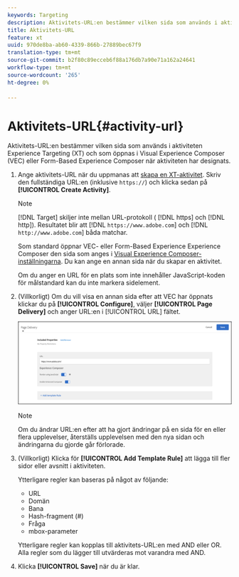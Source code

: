 ```yaml
---
keywords: Targeting
description: Aktivitets-URL:en bestämmer vilken sida som används i aktiviteten Experience Targeting och som öppnas i Adobe Target Visual Experience Composer (VEC) eller Form-Based Experience Composer när aktiviteten har designats.
title: Aktivitets-URL
feature: xt
uuid: 970de8ba-ab60-4339-866b-27889bec67f9
translation-type: tm+mt
source-git-commit: b2f80c89ecceb6f88a176db7a90e71a162a24641
workflow-type: tm+mt
source-wordcount: '265'
ht-degree: 0%

---
```



# Aktivitets-URL{#activity-url}

Aktivitets-URL:en bestämmer vilken sida som används i aktiviteten Experience Targeting (XT) och som öppnas i Visual Experience Composer (VEC) eller Form-Based Experience Composer när aktiviteten har designats.

1. Ange aktivitets-URL när du uppmanas att [skapa en XT-aktivitet](/help/c-activities/t-experience-target/t-xt-create/xt-create.md). Skriv den fullständiga URL:en (inklusive `https://`) och klicka sedan på **[!UICONTROL Create Activity]**.

   >[!NOTE]
   >
   >[!DNL Target] skiljer inte mellan URL-protokoll ( [!DNL https] och [!DNL http]). Resultatet blir att [!DNL `https://www.adobe.com`] och [!DNL `http://www.adobe.com`] båda matchar.
   >
   >Som standard öppnar VEC- eller Form-Based Experience Experience Composer den sida som anges i [Visual Experience Composer-inställningarna](/help/administrating-target/visual-experience-composer-set-up.md). Du kan ange en annan sida när du skapar en aktivitet.
   >
   >Om du anger en URL för en plats som inte innehåller JavaScript-koden för målstandard kan du inte markera sidelement.

1. (Villkorligt) Om du vill visa en annan sida efter att VEC har öppnats klickar du på **[!UICONTROL Configure]**, väljer **[!UICONTROL Page Delivery]** och anger URL:en i [!UICONTROL URL] fältet.

   ![Dialogrutan Sidleverans](/help/c-activities/t-experience-target/t-xt-create/assets/url-config-new.png)

   >[!NOTE]
   >
   >Om du ändrar URL:en efter att ha gjort ändringar på en sida för en eller flera upplevelser, återställs upplevelsen med den nya sidan och ändringarna du gjorde går förlorade.

1. (Villkorligt) Klicka för **[!UICONTROL Add Template Rule]** att lägga till fler sidor eller avsnitt i aktiviteten.

   Ytterligare regler kan baseras på något av följande:

   * URL
   * Domän
   * Bana
   * Hash-fragment (#)
   * Fråga
   * mbox-parameter

   Ytterligare regler kan kopplas till aktivitets-URL:en med AND eller OR. Alla regler som du lägger till utvärderas mot varandra med AND.

1. Klicka **[!UICONTROL Save]** när du är klar.